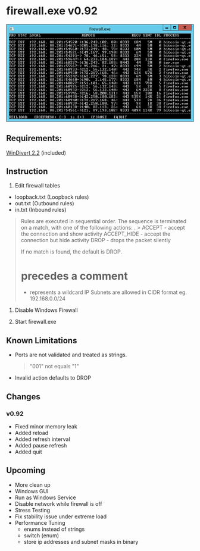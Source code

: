 # firewall.exe v0.92

![](screenshot.png)



## Requirements:

  [WinDivert 2.2](https://www.reqrypt.org/windivert.html) (included)
  



## Instruction

1. Edit firewall tables

  * loopback.txt (Loopback rules)
  * out.txt (Outbound rules)
  * in.txt (Inbound rules)

  > Rules are executed in sequential order.
  > The sequence is terminated on a match,
  > with one of the following actions:
. >
  >   ACCEPT      - accept the connection and show activity
  >   ACCEPT_HIDE - accept the connection but hide activity
  >   DROP        - drops the packet silently
  >
  > If no match is found, the default is DROP.
  >
  > # precedes a comment
  > * represents a wildcard
  > IP Subnets are allowed in CIDR format eg. 192.168.0.0/24

1. Disable Windows Firewall

1. Start firewall.exe



## Known Limitations

* Ports are not validated and treated as strings.
    > "001" not equals "1"
* Invalid action defaults to DROP



## Changes

### v0.92

* Fixed minor memory leak
* Added reload
* Added refresh interval
* Added pause refresh
* Added quit



## Upcoming

* More clean up
* Windows GUI
* Run as Windows Service
* Disable network while firewall is off
* Stress Testing
* Fix stability issue under extreme load
* Performance Tuning
  * enums instead of strings
  * switch (enum)
  * store ip addresses and subnet masks in binary